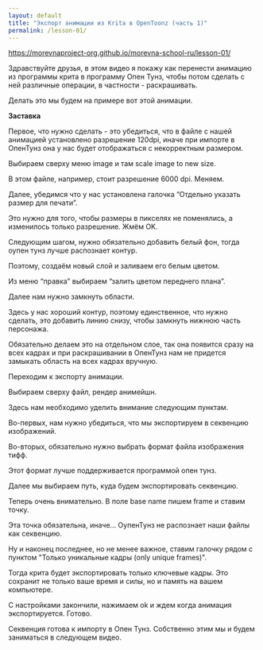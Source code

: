 ```yaml
---
layout: default
title: "Экспорт анимации из Krita в OpenToonz (часть 1)"
permalink: /lesson-01/
---
```


https://morevnaproject-org.github.io/morevna-school-ru/lesson-01/

Здравствуйте друзья, в этом видео я покажу как перенести анимацию из программы крита в программу Опен Тунз, чтобы потом сделать с ней различные операции, в частности - раскрашивать.

Делать это мы будем на примере вот этой анимации.

**Заставка**

Первое, что нужно сделать - это убедиться, что в файле с нашей анимацией установлено разрешение 120dpi, иначе при импорте в ОпенТунз она у нас будет отображаться с некорректным размером.

Выбираем сверху меню image и там scale image to new size.

В этом файле, например, стоит разрешение 6000 dpi. Меняем.

Далее, убедимся что у нас установлена галочка “Отдельно указать размер для печати”.

Это нужно для того, чтобы размеры в пикселях не поменялись, а изменилось только разрешение. Жмём OK.

Следующим шагом, нужно обязательно добавить белый фон, тогда оупен тунз лучше распознает контур.

Поэтому, создаём новый слой и заливаем его белым цветом.

Из меню “правка” выбираем “залить цветом переднего плана”.

Далее нам нужно замкнуть области.

Здесь у нас хороший контур, поэтому единственное, что нужно сделать, это добавить линию снизу, чтобы замкнуть нижнюю часть персонажа.

Обязательно делаем это на отдельном слое, так она появится сразу на всех кадрах и при раскрашивании в ОпенТунз нам не придется замыкать область на всех кадрах вручную. 

Переходим к экспорту анимации.

Выбираем сверху файл, рендер анимейшн.

Здесь нам необходимо уделить внимание следующим пунктам. 

Во-первых, нам нужно убедиться, что мы экспортируем в секвенцию изображений. 

Во-вторых, обязательно нужно выбрать формат файла изображения тифф.

Этот формат лучше поддерживается программой опен тунз.

Далее мы выбираем путь, куда будем экспортировать секвенцию. 

Теперь очень внимательно. В поле base name пишем frame и ставим точку.

Эта точка обязательна, иначе… ОупенТунз не распознает наши файлы как секвенцию.

Ну и наконец последнее, но не менее важное, ставим галочку рядом с пунктом "Только уникальные кадры (only unique frames)".

Тогда крита будет экспортировать только ключевые кадры. Это сохранит не только ваше время и силы, но и память на вашем компьютере. 

С настройками закончили, нажимаем ok и ждем когда анимация экспортируется. Готово.

Секвенция готова к импорту в Опен Тунз. Собственно этим мы и будем заниматься в следующем видео.
